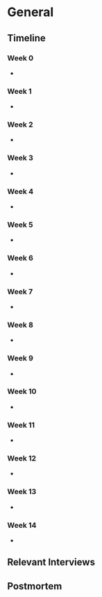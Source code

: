 # General

## Timeline

### Week 0
- []()
 
### Week 1
- []()

### Week 2
- []()

### Week 3
- []()

### Week 4
- []()

### Week 5
- []()

### Week 6
- []()

### Week 7
- []()

### Week 8
- []()

### Week 9
- []()

### Week 10
- []()

### Week 11
- []()

### Week 12
- []()
  
### Week 13
- []()

### Week 14
- []()

## Relevant Interviews

## Postmortem
